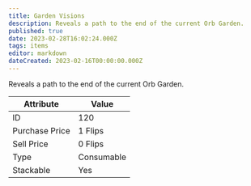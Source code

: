 ```yaml
---
title: Garden Visions
description: Reveals a path to the end of the current Orb Garden.
published: true
date: 2023-02-28T16:02:24.000Z
tags: items
editor: markdown
dateCreated: 2023-02-16T00:00:00.000Z
---
```


Reveals a path to the end of the current Orb Garden.

|Attribute|Value|
|-|-|
|ID|120|
|Purchase Price|1 Flips|
|Sell Price|0 Flips|
|Type|Consumable|
|Stackable|Yes|

